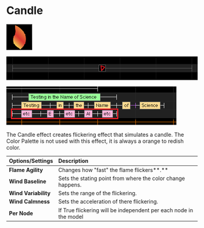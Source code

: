 # Candle

![Icon](../../.gitbook/assets/image-806.png)

![Sequencer Grid](../../.gitbook/assets/image%20%28298%29.png)

![](../../.gitbook/assets/image%20%28217%29.png)

The Candle effect creates flickering effect that simulates a candle. The Color Palette is not used with this effect, it is always a orange to redish color.

| **Options/Settings** | **Description** |
| :--- | :--- |
| **Flame Agility** | Changes how "fast" the flame flickers**.** |
| **Wind Baseline** | Sets the stating point from where the color change happens. |
| **Wind Variability** | Sets the range of the flickering. |
| **Wind Calmness** | Sets the acceleration of there flickering. |
| **Per Node** | If True flickering will be independent per each node in the model |

